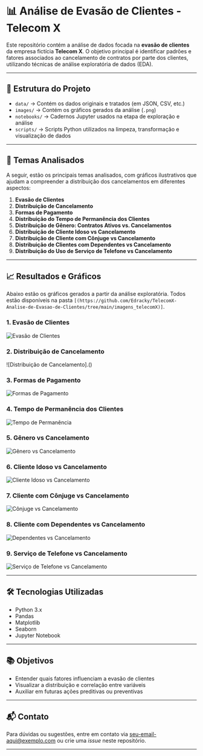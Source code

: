 # 📊 Análise de Evasão de Clientes - Telecom X

Este repositório contém a análise de dados focada na **evasão de clientes** da empresa fictícia **Telecom X**. O objetivo principal é identificar padrões e fatores associados ao cancelamento de contratos por parte dos clientes, utilizando técnicas de análise exploratória de dados (EDA).

---

## 🧱 Estrutura do Projeto

- `data/` → Contém os dados originais e tratados (em JSON, CSV, etc.)
- `images/` → Contém os gráficos gerados da análise (`.png`)
- `notebooks/` → Cadernos Jupyter usados na etapa de exploração e análise
- `scripts/` → Scripts Python utilizados na limpeza, transformação e visualização de dados

---

## 📌 Temas Analisados

A seguir, estão os principais temas analisados, com gráficos ilustrativos que ajudam a compreender a distribuição dos cancelamentos em diferentes aspectos:

1. **Evasão de Clientes**
2. **Distribuição de Cancelamento**
3. **Formas de Pagamento**
4. **Distribuição do Tempo de Permanência dos Clientes**
5. **Distribuição de Gênero: Contratos Ativos vs. Cancelamentos**
6. **Distribuição de Cliente Idoso vs Cancelamento**
7. **Distribuição de Cliente com Cônjuge vs Cancelamento**
8. **Distribuição de Clientes com Dependentes vs Cancelamento**
9. **Distribuição do Uso de Serviço de Telefone vs Cancelamento**

---

## 📈 Resultados e Gráficos

Abaixo estão os gráficos gerados a partir da análise exploratória. Todos estão disponíveis na pasta `[(https://github.com/Edracky/TelecomX-Analise-de-Evasao-de-Clientes/tree/main/imagens_telecomX)]`.

### 1. Evasão de Clientes
![Evasão de Clientes](https://github.com/Edracky/TelecomX-Analise-de-Evasao-de-Clientes/blob/main/imagens_telecomX/Evas%C3%A3o%20de%20Clientes.png)

### 2. Distribuição de Cancelamento
![Distribuição de Cancelamento].()
### 3. Formas de Pagamento
![Formas de Pagamento](images/formas_pagamento.png)

### 4. Tempo de Permanência dos Clientes
![Tempo de Permanência](images/tempo_permanencia.png)

### 5. Gênero vs Cancelamento
![Gênero vs Cancelamento](images/genero_cancelamento.png)

### 6. Cliente Idoso vs Cancelamento
![Cliente Idoso vs Cancelamento](images/idoso_cancelamento.png)

### 7. Cliente com Cônjuge vs Cancelamento
![Cônjuge vs Cancelamento](images/conjuge_cancelamento.png)

### 8. Cliente com Dependentes vs Cancelamento
![Dependentes vs Cancelamento](images/dependentes_cancelamento.png)

### 9. Serviço de Telefone vs Cancelamento
![Serviço de Telefone vs Cancelamento](images/telefone_cancelamento.png)

---

## 🛠 Tecnologias Utilizadas

- Python 3.x
- Pandas
- Matplotlib
- Seaborn
- Jupyter Notebook

---

## 📚 Objetivos

- Entender quais fatores influenciam a evasão de clientes
- Visualizar a distribuição e correlação entre variáveis
- Auxiliar em futuras ações preditivas ou preventivas

---

## 📬 Contato

Para dúvidas ou sugestões, entre em contato via [seu-email-aqui@exemplo.com](mailto:seu-email-aqui@exemplo.com) ou crie uma *issue* neste repositório.

---


